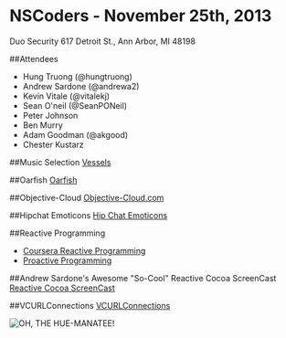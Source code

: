 # NSCoders - November 25th, 2013
Duo Security
617 Detroit St.,
Ann Arbor, MI 48198

##Attendees
- Hung Truong (@hungtruong)
- Andrew Sardone (@andrewa2)
- Kevin Vitale (@vitalekj)
- Sean O'neil (@SeanPONeil)
- Peter Johnson
- Ben Murry
- Adam Goodman (@akgood)
- Chester Kustarz

##Music Selection
[Vessels](http://open.spotify.com/artist/6Y1nACvxtuuTjKx2b4Rwmb)

##Oarfish
[Oarfish](http://en.wikipedia.org/wiki/Oarfish)


##Objective-Cloud
[Objective-Cloud.com](http://objective-cloud.com/)

##Hipchat Emoticons
[Hip Chat Emoticons](http://hipchat-emoticons.nyh.name)

##Reactive Programming
- [Coursera Reactive Programming](https://www.coursera.org/course/reactive)
- [Proactive Programming](http://en.wikipedia.org/wiki/ProActive)

##Andrew Sardone's Awesome "So-Cool" Reactive Cocoa ScreenCast
[Reactive Cocoa ScreenCast](https://speakerdeck.com/andrewsardone/reactivecocoa-at-mobidevday-2013)

##VCURLConnections
[VCURLConnections](https://github.com/dstnbrkr/VCRURLConnection)

![OH, THE HUE-MANATEE!](http://i.imgur.com/jALYM.gif)

